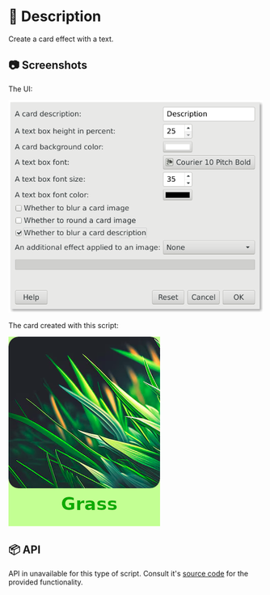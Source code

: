 # 📖 Description

Create a card effect with a text.

## 📷 Screenshots

The UI:

![ui](./ui.png)

The card created with this script:

![result](./result.png)

## 📦 API

API in unavailable for this type of script. Consult it's [source code](./script-fu-card.scm)
for the provided functionality.
